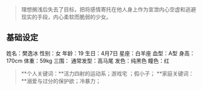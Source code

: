 > 理想搁浅后失去了目标，把将感情寄托在他人身上作为宣泄内心空虚和逃避现实的手段，内心柔软而脆弱的少女。

## 基础设定

姓名：樊逸冰
性别：女
年龄：19
生日：4月7日
星座：白羊座
血型：A型
身高：170cm
体重：59kg
三围：
通常发型：高马尾
发色：纯黑色
瞳色：红

> **个人关键词：**活力四射的运动系；游戏宅 ；假小子；
> **家庭关键词：**溺爱与过分的保护欲；冷暴力；